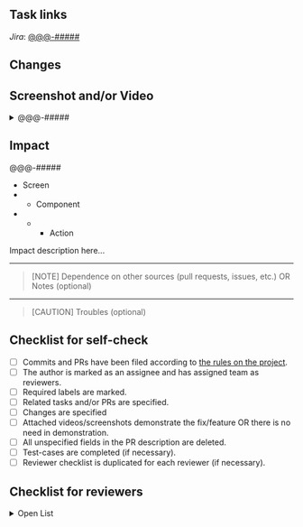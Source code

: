 ## Task links

_Jira_: [@@@-#####](https://jira.surf.dev/browse/@@@-#####)

## Changes

## Screenshot and/or Video
<details>

  <summary>@@@-#####</summary>

  ![Dog](https://thumbor.forbes.com/thumbor/fit-in/900x510/https://www.forbes.com/advisor/wp-content/uploads/2023/07/top-20-small-dog-breeds.jpeg.jpg)

</details>

## Impact



@@@-#####

- Screen
- - Component
- - - Action
  
Impact description here...

---

> [NOTE]
> Dependence on other sources (pull requests, issues, etc.) OR Notes (optional)
> <!--
> 
> -->

---

> [CAUTION]
> Troubles (optional)
> <!--
> 
> -->

## Checklist for self-check

- [ ] Commits and PRs have been filed according to [the rules on the project](https://surfstudio.gitlab.yandexcloud.net/internal/flutter/flutter-app-template).
- [ ] The author is marked as an assignee and has assigned team as reviewers.
- [ ] Required labels are marked.
- [ ] Related tasks and/or PRs are specified.
- [ ] Changes are specified
- [ ] Attached videos/screenshots demonstrate the fix/feature OR there is no need in demonstration.
- [ ] All unspecified fields in the PR description are deleted.
- [ ] Test-cases are completed (if necessary).
- [ ] Reviewer checklist is duplicated for each reviewer (if necessary).

## Checklist for reviewers

<details>

  <summary>Open List</summary>

Design:

- [ ] [System design](https://github.com/surfstudio/rigla-flutter#%D0%B0%D1%80%D1%85%D0%B8%D1%82%D0%B5%D0%BA%D1%82%D1%83%D1%80%D0%B0) corresponds with the agreements on structure and architecture on the project.
- [ ] The code is decomposed into necessary and sufficient components.

Functionality:

- [ ] The code solves ONLY the mentioned problem and have not affected related app components.
- [ ] Any changes to the user interface are reasonable and look good.

Complexity:

- [ ] The code is clear, easy to read, functions are small, no more than 50 lines.
- [ ] The logic is not overcomplicated, there is no overengineering (no code sections that may be needed in the future, but no one knows about it).

Tests:

- [ ] Updated or added tests for mandatory components.
- [ ] All tests passed successfully

Naming:

- [ ] The naming of variables, methods, classes and other components are understandable.

Comments:

- [ ] The comments are understandable and helpful.

Documentation:

- [ ] All labels are correct
- [ ] Technical documentation was updated (after approval, updates last reviewer).

</details>
